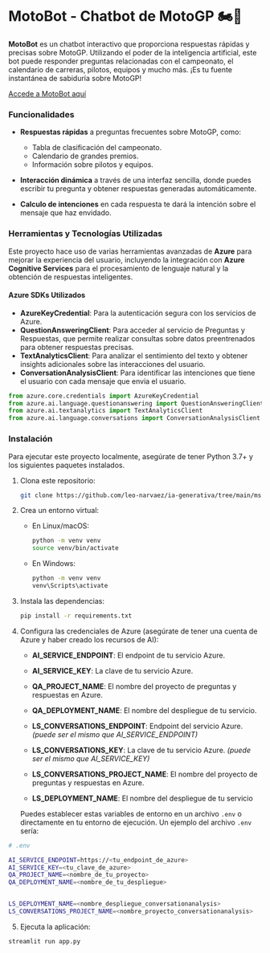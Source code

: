 # MotoBot - Chatbot de MotoGP 🏍️💨

**MotoBot** es un chatbot interactivo que proporciona respuestas rápidas y precisas sobre MotoGP. Utilizando el poder de la inteligencia artificial, este bot puede responder preguntas relacionadas con el campeonato, el calendario de carreras, pilotos, equipos y mucho más. ¡Es tu fuente instantánea de sabiduría sobre MotoGP!

[Accede a MotoBot aquí](https://motobotpro.streamlit.app/)

### Funcionalidades

- **Respuestas rápidas** a preguntas frecuentes sobre MotoGP, como:
  - Tabla de clasificación del campeonato.
  - Calendario de grandes premios.
  - Información sobre pilotos y equipos.
  
- **Interacción dinámica** a través de una interfaz sencilla, donde puedes escribir tu pregunta y obtener respuestas generadas automáticamente.
- **Calculo de intenciones** en cada respuesta te dará la intención sobre el mensaje que haz envidado.

### Herramientas y Tecnologías Utilizadas

Este proyecto hace uso de varias herramientas avanzadas de **Azure** para mejorar la experiencia del usuario, incluyendo la integración con **Azure Cognitive Services** para el procesamiento de lenguaje natural y la obtención de respuestas inteligentes.

#### Azure SDKs Utilizados

- **AzureKeyCredential**: Para la autenticación segura con los servicios de Azure.
- **QuestionAnsweringClient**: Para acceder al servicio de Preguntas y Respuestas, que permite realizar consultas sobre datos preentrenados para obtener respuestas precisas.
- **TextAnalyticsClient**: Para analizar el sentimiento del texto y obtener insights adicionales sobre las interacciones del usuario.
- **ConversationAnalysisClient**: Para identificar las intenciones que tiene el usuario con cada mensaje que envia el usuario.

```python
from azure.core.credentials import AzureKeyCredential
from azure.ai.language.questionanswering import QuestionAnsweringClient
from azure.ai.textanalytics import TextAnalyticsClient
from azure.ai.language.conversations import ConversationAnalysisClient

```
### Instalación

Para ejecutar este proyecto localmente, asegúrate de tener Python 3.7+ y los siguientes paquetes instalados.

1. Clona este repositorio:
   ```bash
   git clone https://github.com/leo-narvaez/ia-generativa/tree/main/mslearn-ai-lenguage/03-language
   ```
2. Crea un entorno virtual:
   - En Linux/macOS:
     ```bash
     python -m venv venv
     source venv/bin/activate
     ```
   - En Windows:
     ```bash
     python -m venv venv
     venv\Scripts\activate
     ```

3. Instala las dependencias:
   ```bash
   pip install -r requirements.txt
   ```

4. Configura las credenciales de Azure (asegúrate de tener una cuenta de Azure y haber creado los recursos de AI):
   - **AI_SERVICE_ENDPOINT**: El endpoint de tu servicio Azure.
   - **AI_SERVICE_KEY**: La clave de tu servicio Azure.
   - **QA_PROJECT_NAME**: El nombre del proyecto de preguntas y respuestas en Azure.
   - **QA_DEPLOYMENT_NAME**: El nombre del despliegue de tu servicio.

   - **LS_CONVERSATIONS_ENDPOINT**: Endpoint del servicio Azure. _(puede ser el mismo que AI_SERVICE_ENDPOINT)_
   - **LS_CONVERSATIONS_KEY**: La clave de tu servicio Azure. _(puede ser el mismo que AI_SERVICE_KEY)_
   - **LS_CONVERSATIONS_PROJECT_NAME**: El nombre del proyecto de preguntas y respuestas en Azure.
   - **LS_DEPLOYMENT_NAME**: El nombre del despliegue de tu servicio

   Puedes establecer estas variables de entorno en un archivo `.env` o directamente en tu entorno de ejecución. Un ejemplo del archivo `.env` sería:
```bash
# .env

AI_SERVICE_ENDPOINT=https://<tu_endpoint_de_azure>
AI_SERVICE_KEY=<tu_clave_de_azure>
QA_PROJECT_NAME=<nombre_de_tu_proyecto>
QA_DEPLOYMENT_NAME=<nombre_de_tu_despliegue>


LS_DEPLOYMENT_NAME=<nombre_despliegue_conversationanalysis>
LS_CONVERSATIONS_PROJECT_NAME=<nombre_proyecto_conversationanalysis>

```
5. Ejecuta la aplicación:
```bash
streamlit run app.py
```
